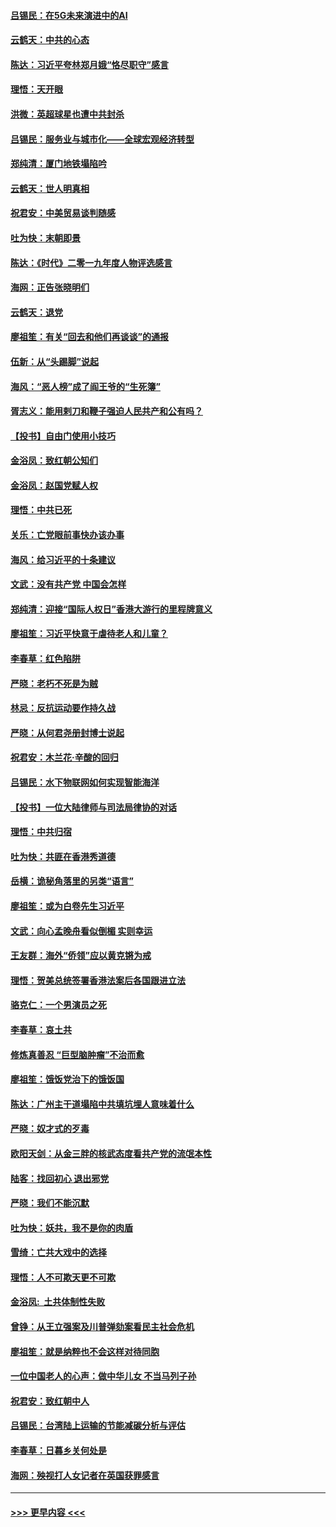 #### [吕锡民：在5G未来演进中的AI](../pages/nsc993/n11730010.md?t=12190122) 
#### [云鹤天：中共的心态](../pages/nsc993/n11729906.md?t=12190122) 
#### [陈达：习近平夸林郑月娥“恪尽职守”感言](../pages/nsc993/n11729881.md?t=12190122) 
#### [理悟：天开眼](../pages/nsc993/n11729699.md?t=12190122) 
#### [洪微：英超球星也遭中共封杀](../pages/nsc993/n11727243.md?t=12190122) 
#### [吕锡民：服务业与城市化——全球宏观经济转型](../pages/nsc993/n11725845.md?t=12190122) 
#### [郑纯清：厦门地铁塌陷吟](../pages/nsc993/n11725813.md?t=12190122) 
#### [云鹤天：世人明真相](../pages/nsc993/n11725621.md?t=12190122) 
#### [祝君安：中美贸易谈判随感](../pages/nsc993/n11725609.md?t=12190122) 
#### [吐为快：末朝即景](../pages/nsc993/n11723365.md?t=12190122) 
#### [陈达：《时代》二零一九年度人物评选感言](../pages/nsc993/n11723337.md?t=12190122) 
#### [海网：正告张晓明们](../pages/nsc993/n11723228.md?t=12190122) 
#### [云鹤天：退党](../pages/nsc993/n11723056.md?t=12190122) 
#### [廖祖笙：有关“回去和他们再谈谈”的通报](../pages/nsc993/n11722442.md?t=12190122) 
#### [伍新：从“头踢脚”说起](../pages/nsc993/n11722429.md?t=12190122) 
#### [海风：“恶人榜”成了阎王爷的“生死簿”](../pages/nsc993/n11722272.md?t=12190122) 
#### [胥志义：能用剌刀和鞭子强迫人民共产和公有吗？](../pages/nsc993/n11720569.md?t=12190122) 
#### [【投书】自由门使用小技巧](../pages/nsc993/n11720180.md?t=12190122) 
#### [金浴凤：致红朝公知们](../pages/nsc993/n11720563.md?t=12190122) 
#### [金浴凤：赵国党赋人权](../pages/nsc993/n11720533.md?t=12190122) 
#### [理悟：中共已死](../pages/nsc993/n11720233.md?t=12190122) 
#### [关乐：亡党眼前事快办该办事](../pages/nsc993/n11719160.md?t=12190122) 
#### [海风：给习近平的十条建议](../pages/nsc993/n11717616.md?t=12190122) 
#### [文武：没有共产党 中国会怎样](../pages/nsc993/n11717584.md?t=12190122) 
#### [郑纯清：迎接“国际人权日”香港大游行的里程牌意义](../pages/nsc993/n11717417.md?t=12190122) 
#### [廖祖笙：习近平快意于虐待老人和儿童？](../pages/nsc993/n11715313.md?t=12190122) 
#### [李春草：红色陷阱](../pages/nsc993/n11715029.md?t=12190122) 
#### [严晓：老朽不死是为贼](../pages/nsc993/n11712910.md?t=12190122) 
#### [林忌：反抗运动要作持久战](../pages/nsc993/n11712623.md?t=12190122) 
#### [严晓：从何君尧册封博士说起](../pages/nsc993/n11712465.md?t=12190122) 
#### [祝君安：木兰花·辛酸的回归](../pages/nsc993/n11712381.md?t=12190122) 
#### [吕锡民：水下物联网如何实现智能海洋](../pages/nsc993/n11711158.md?t=12190122) 
#### [【投书】一位大陆律师与司法局律协的对话](../pages/nsc993/n11709675.md?t=12190122) 
#### [理悟：中共归宿](../pages/nsc993/n11710059.md?t=12190122) 
#### [吐为快：共匪在香港秀道德](../pages/nsc993/n11709979.md?t=12190122) 
#### [岳横：诡秘角落里的另类“语言”](../pages/nsc993/n11709792.md?t=12190122) 
#### [廖祖笙：或为白卷先生习近平](../pages/nsc993/n11708330.md?t=12190122) 
#### [文武：向心孟晚舟看似倒楣 实则幸运](../pages/nsc993/n11708236.md?t=12190122) 
#### [王友群：海外“侨领”应以黄克锵为戒](../pages/nsc993/n11706176.md?t=12190122) 
#### [理悟：贺美总统签署香港法案后各国跟进立法](../pages/nsc993/n11706853.md?t=12190122) 
#### [骆克仁：一个男演员之死](../pages/nsc993/n11706677.md?t=12190122) 
#### [李春草：哀土共](../pages/nsc993/n11706255.md?t=12190122) 
#### [修炼真善忍 “巨型脑肿瘤”不治而愈](../pages/nsc993/n11705340.md?t=12190122) 
#### [廖祖笙：饿饭党治下的饿饭国](../pages/nsc993/n11705085.md?t=12190122) 
#### [陈达：广州主干道塌陷中共填坑埋人意味着什么](../pages/nsc993/n11705046.md?t=12190122) 
#### [严晓：奴才式的歹毒](../pages/nsc993/n11704826.md?t=12190122) 
#### [欧阳天剑：从金三胖的核武态度看共产党的流氓本性](../pages/nsc993/n11702238.md?t=12190122) 
#### [陆客：找回初心 退出邪党](../pages/nsc993/n11702213.md?t=12190122) 
#### [严晓：我们不能沉默](../pages/nsc993/n11702110.md?t=12190122) 
#### [吐为快：妖共，我不是你的肉盾](../pages/nsc993/n11701366.md?t=12190122) 
#### [雪绮：亡共大戏中的选择](../pages/nsc993/n11699922.md?t=12190122) 
#### [理悟：人不可欺天更不可欺](../pages/nsc993/n11699657.md?t=12190122) 
#### [金浴凤:  土共体制性失败](../pages/nsc993/n11699361.md?t=12190122) 
#### [曾铮：从王立强案及川普弹劾案看民主社会危机](../pages/nsc993/n11699318.md?t=12190122) 
#### [廖祖笙：就是纳粹也不会这样对待同胞](../pages/nsc993/n11697658.md?t=12190122) 
#### [一位中国老人的心声：做中华儿女 不当马列子孙](../pages/nsc993/n11697525.md?t=12190122) 
#### [祝君安：致红朝中人](../pages/nsc993/n11697518.md?t=12190122) 
#### [吕锡民：台湾陆上运输的节能减碳分析与评估](../pages/nsc993/n11694983.md?t=12190122) 
#### [李春草：日暮乡关何处是](../pages/nsc993/n11694805.md?t=12190122) 
#### [海网：殃视打人女记者在英国获罪感言](../pages/nsc993/n11693832.md?t=12190122) 

----
#### [ >>> 更早内容 <<< ](../indexes/nsc993-earlier.md)
